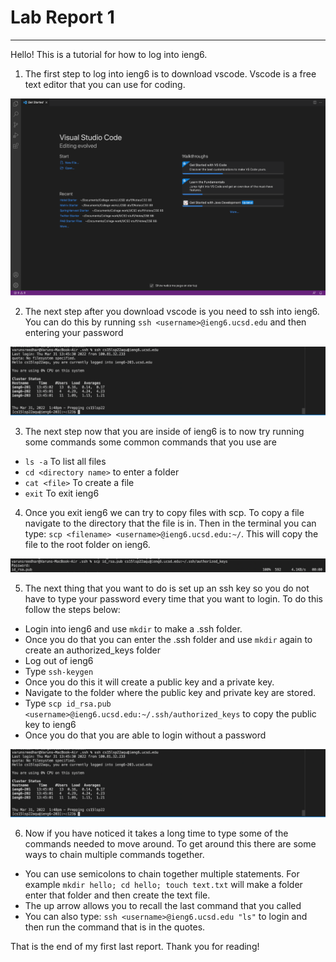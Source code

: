 # Lab Report 1

---

Hello! This is a tutorial for how to log into ieng6.

1. The first step to log into ieng6 is to download vscode. Vscode is a free text editor that you can use for coding. 

![Image](images/image2.png)

2. The next step after you download vscode is you need to ssh into ieng6. You can do this by running `ssh <username>@ieng6.ucsd.edu` and then entering your password

![Image](images/image15.png)

3. The next step now that you are inside of ieng6 is to now try running some commands some common commands that you use are 

* `ls -a` To list all files
* `cd <directory name>` to enter a folder
* `cat <file>` To create a file
* `exit` To exit ieng6

4. Once you exit ieng6 we can try to copy files with scp. To copy a file navigate to the directory that the file is in. Then in the terminal you can type: `scp <filename> <username>@ieng6.ucsd.edu:~/`. This will copy the file to the root folder on ieng6.

![Image](images/image9.png)

5. The next thing that you want to do is set up an ssh key so you do not have to type your password every time that you want to login. To do this follow the steps below:

* Login into ieng6 and use `mkdir` to make a .ssh folder.
* Once you do that you can enter the .ssh folder and use `mkdir` again to create an authorized_keys folder
* Log out of ieng6
* Type `ssh-keygen`
* Once you do this it will create a public key and a private key.
* Navigate to the folder where the public key and private key are stored.
* Type `scp id_rsa.pub <username>@ieng6.ucsd.edu:~/.ssh/authorized_keys` to copy the public key to ieng6
* Once you do that you are able to login without a password

![Image](images/image15.png)

6. Now if you have noticed it takes a long time to type some of the commands needed to move around. To get around this there are some ways to chain multiple commands together.

* You can use semicolons to chain together multiple statements. For example `mkdir hello; cd hello; touch text.txt` will make a folder enter that folder and then create the text file.
* The up arrow allows you to recall the last command that you called
* You can also type: `ssh <username>@ieng6.ucsd.edu "ls"` to login and then run the command that is in the quotes.


That is the end of my first last report. Thank you for reading!
